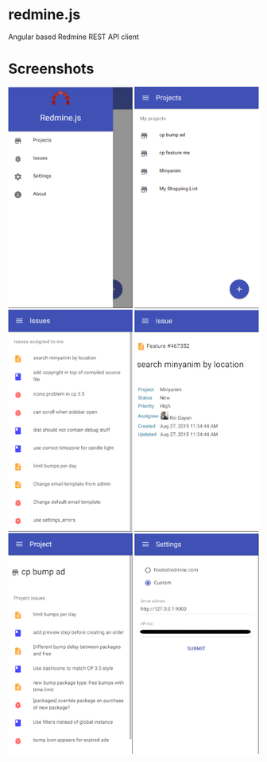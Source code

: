 # redmine.js
Angular based Redmine REST API client

# Screenshots

<img src="/assets/screenshots/Capture1.PNG?raw=true" width="250px">
<img src="/assets/screenshots/Capture2.PNG?raw=true" width="250px">
<img src="/assets/screenshots/Capture3.PNG?raw=true" width="250px">
<img src="/assets/screenshots/Capture4.PNG?raw=true" width="250px">
<img src="/assets/screenshots/Capture5.PNG?raw=true" width="250px">
<img src="/assets/screenshots/Capture6.PNG?raw=true" width="250px">
